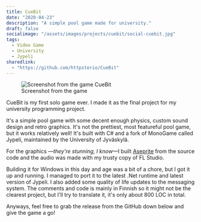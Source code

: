 ```yaml
---
title: CueBit
date: "2020-04-23"
description: "A simple pool game made for university."
draft: false
socialimage: "/assets/images/projects/cuebit/social-cuebit.jpg"
tags:
  - Video Game
  - University
  - Jypeli
sharedlink: 
  - "https://github.com/httpsterio/CueBit"
---
```


<figure>
  <img src="/assets/images/projects/cuebit/cuebit-screenshot.webp" alt="Screenshot from the game CueBit" title="Screenshot from the game CueBit"/>
  <figcaption>Screenshot from the game</figcaption>
</figure>

CueBit is my first solo game ever. I made it as the final project for my university programming project.

It's a simple pool game with some decent enough physics, custom sound design and retro graphics. It's not the prettiest, most featureful pool game, but it works relatively well! It's built with C# and a fork of MonoGame called Jypeli, maintained by the University of Jyväskylä.

For the graphics —_they're stunning, I know_—I built [Aseprite](https://github.com/aseprite/aseprite) from the source code and the audio was made with my trusty copy of FL Studio.

Building it for Windows in this day and age was a bit of a chore, but I got it up and running. I managed to port it to the latest .Net runtime and latest version of Jypeli. I also added some quality of life updates to the messaging system. The comments and code is mainly in Finnish so it might not be the clearest project, but I'll try to translate it, it's only about 800 LOC in total.

Anyways, feel free to grab the release from the GitHub down below and give the game a go!